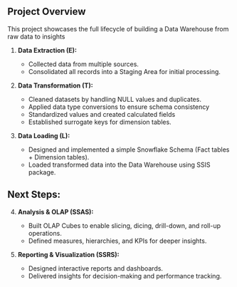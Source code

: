 ## Project Overview
This project showcases the full lifecycle of building a Data Warehouse from raw data to insights

1. **Data Extraction (E):**  
   - Collected data from multiple sources.  
   - Consolidated all records into a Staging Area for initial processing.  

2. **Data Transformation (T):**  
   - Cleaned datasets by handling NULL values and duplicates.  
   - Applied data type conversions to ensure schema consistency 
   - Standardized values and created calculated fields  
   - Established surrogate keys for dimension tables.

3. **Data Loading (L):**  
   - Designed and implemented a simple Snowflake Schema (Fact tables + Dimension tables).  
   - Loaded transformed data into the Data Warehouse using SSIS package.  

## Next Steps:

4. **Analysis & OLAP (SSAS):**  
   - Built OLAP Cubes to enable slicing, dicing, drill-down, and roll-up operations.  
   - Defined measures, hierarchies, and KPIs for deeper insights.  

5. **Reporting & Visualization (SSRS):**  
   - Designed interactive reports and dashboards.  
   - Delivered insights for decision-making and performance tracking.  

